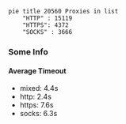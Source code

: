 
```mermaid
pie title 20560 Proxies in list
    "HTTP" : 15119
    "HTTPS": 4372
    "SOCKS" : 3666
```

### Some Info
#### Average Timeout

- mixed: 4.4s
- http: 2.4s
- https: 7.6s
- socks: 6.3s